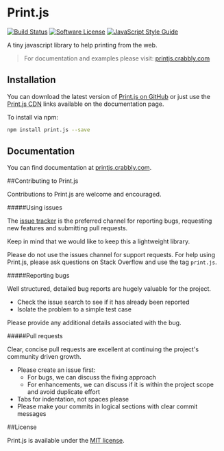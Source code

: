# Print.js

[![Build Status](https://travis-ci.org/crabbly/Print.js.svg?branch=master)](https://travis-ci.org/crabbly/Print.js) [![Software License](https://img.shields.io/badge/license-MIT-brightgreen.svg?style=flat)](LICENSE) [![JavaScript Style Guide](https://img.shields.io/badge/code%20style-standard-brightgreen.svg)](http://standardjs.com/)

A tiny javascript library to help printing from the web.

>For documentation and examples please visit: [printjs.crabbly.com](http://printjs.crabbly.com)


## Installation

You can download the latest version of [Print.js on GitHub](https://github.com/crabbly/Print.js/releases/latest) or just use the [Print.js CDN](http://printjs.crabbly.com/#cdn) links available on the documentation page.

To install via npm:

```bash
npm install print.js --save
```

## Documentation

You can find documentation at [printjs.crabbly.com](http://printjs.crabbly.com).


##Contributing to Print.js

Contributions to Print.js are welcome and encouraged.


#####Using issues

The [issue tracker](https://github.com/crabbly/Print.js/issues) is the preferred channel for reporting bugs, requesting new features and submitting pull requests.

Keep in mind that we would like to keep this a lightweight library.

Please do not use the issues channel for support requests. For help using Print.js, please ask questions on Stack Overflow and use the tag `print.js`.


#####Reporting bugs

Well structured, detailed bug reports are hugely valuable for the project.

 - Check the issue search to see if it has already been reported
 - Isolate the problem to a simple test case

Please provide any additional details associated with the bug.


#####Pull requests

Clear, concise pull requests are excellent at continuing the project's community driven growth.

 - Please create an issue first:
   - For bugs, we can discuss the fixing approach
   - For enhancements, we can discuss if it is within the project scope and avoid duplicate effort
 - Tabs for indentation, not spaces please
 - Please make your commits in logical sections with clear commit messages


##License

Print.js is available under the [MIT license](https://github.com/crabbly/Print.js/blob/master/LICENSE).
